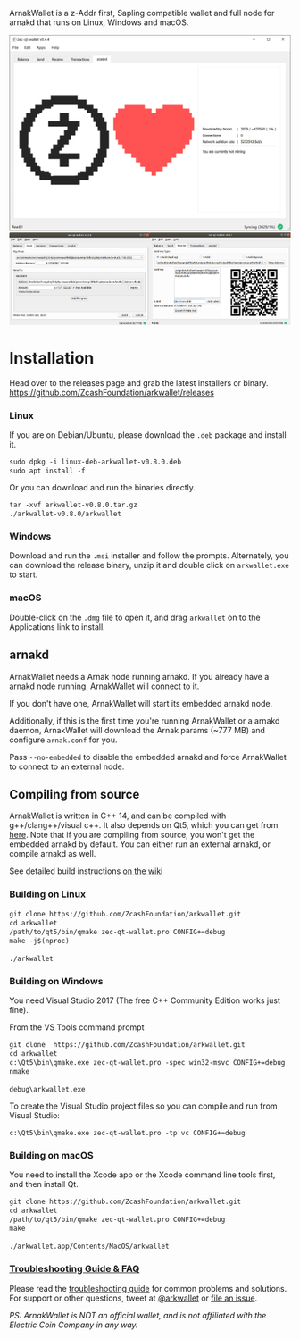 ArnakWallet is a z-Addr first, Sapling compatible wallet and full node for arnakd that runs on Linux, Windows and macOS.

![Screenshot](docs/screenshot-main.png?raw=true)
![Screenshots](docs/screenshot-sub.png?raw=true)
# Installation

Head over to the releases page and grab the latest installers or binary. https://github.com/ZcashFoundation/arkwallet/releases

### Linux

If you are on Debian/Ubuntu, please download the `.deb` package and install it.
```
sudo dpkg -i linux-deb-arkwallet-v0.8.0.deb
sudo apt install -f
```

Or you can download and run the binaries directly.
```
tar -xvf arkwallet-v0.8.0.tar.gz
./arkwallet-v0.8.0/arkwallet
```

### Windows
Download and run the `.msi` installer and follow the prompts. Alternately, you can download the release binary, unzip it and double click on `arkwallet.exe` to start.

### macOS
Double-click on the `.dmg` file to open it, and drag `arkwallet` on to the Applications link to install.

## arnakd
ArnakWallet needs a Arnak node running arnakd. If you already have a arnakd node running, ArnakWallet will connect to it. 

If you don't have one, ArnakWallet will start its embedded arnakd node. 

Additionally, if this is the first time you're running ArnakWallet or a arnakd daemon, ArnakWallet will download the Arnak params (~777 MB) and configure `arnak.conf` for you. 

Pass `--no-embedded` to disable the embedded arnakd and force ArnakWallet to connect to an external node.

## Compiling from source
ArnakWallet is written in C++ 14, and can be compiled with g++/clang++/visual c++. It also depends on Qt5, which you can get from [here](https://www.qt.io/download). Note that if you are compiling from source, you won't get the embedded arnakd by default. You can either run an external arnakd, or compile arnakd as well. 

See detailed build instructions [on the wiki](https://github.com/ZcashFoundation/arkwallet/wiki/Compiling-from-source-code)

### Building on Linux

```
git clone https://github.com/ZcashFoundation/arkwallet.git
cd arkwallet
/path/to/qt5/bin/qmake zec-qt-wallet.pro CONFIG+=debug
make -j$(nproc)

./arkwallet
```

### Building on Windows
You need Visual Studio 2017 (The free C++ Community Edition works just fine). 

From the VS Tools command prompt
```
git clone  https://github.com/ZcashFoundation/arkwallet.git
cd arkwallet
c:\Qt5\bin\qmake.exe zec-qt-wallet.pro -spec win32-msvc CONFIG+=debug
nmake

debug\arkwallet.exe
```

To create the Visual Studio project files so you can compile and run from Visual Studio:
```
c:\Qt5\bin\qmake.exe zec-qt-wallet.pro -tp vc CONFIG+=debug
```

### Building on macOS
You need to install the Xcode app or the Xcode command line tools first, and then install Qt. 

```
git clone https://github.com/ZcashFoundation/arkwallet.git
cd arkwallet
/path/to/qt5/bin/qmake zec-qt-wallet.pro CONFIG+=debug
make

./arkwallet.app/Contents/MacOS/arkwallet
```

### [Troubleshooting Guide & FAQ](https://github.com/ZcashFoundation/arkwallet/wiki/Troubleshooting-&-FAQ)
Please read the [troubleshooting guide](https://docs.arkwallet.co/troubleshooting/) for common problems and solutions.
For support or other questions, tweet at [@arkwallet](https://twitter.com/arkwallet) or [file an issue](https://github.com/ZcashFoundation/arkwallet/issues).

_PS: ArnakWallet is NOT an official wallet, and is not affiliated with the Electric Coin Company in any way._
